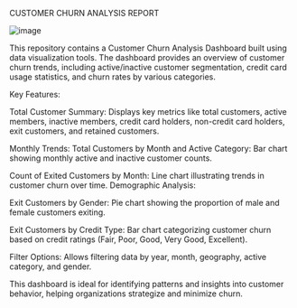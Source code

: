 CUSTOMER CHURN ANALYSIS REPORT

![image](https://github.com/user-attachments/assets/770151e2-83c4-45ce-ae3d-2fd3e00c7b02)


This repository contains a Customer Churn Analysis Dashboard built using data visualization tools. The dashboard provides an overview of customer churn trends, including active/inactive customer segmentation, credit card usage statistics, and churn rates by various categories.

Key Features:

Total Customer Summary: Displays key metrics like total customers, active members, inactive members, credit card holders, non-credit card holders, exit customers, and retained customers.

Monthly Trends:
Total Customers by Month and Active Category: Bar chart showing monthly active and inactive customer counts.

Count of Exited Customers by Month: Line chart illustrating trends in customer churn over time.
Demographic Analysis:

Exit Customers by Gender: Pie chart showing the proportion of male and female customers exiting.

Exit Customers by Credit Type: Bar chart categorizing customer churn based on credit ratings (Fair, Poor, Good, Very Good, Excellent).

Filter Options: Allows filtering data by year, month, geography, active category, and gender.

This dashboard is ideal for identifying patterns and insights into customer behavior, helping organizations strategize and minimize churn.
